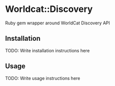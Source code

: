 # Worldcat::Discovery

Ruby gem wrapper around WorldCat Discovery API

## Installation

TODO: Write installation instructions here

## Usage

TODO: Write usage instructions here

